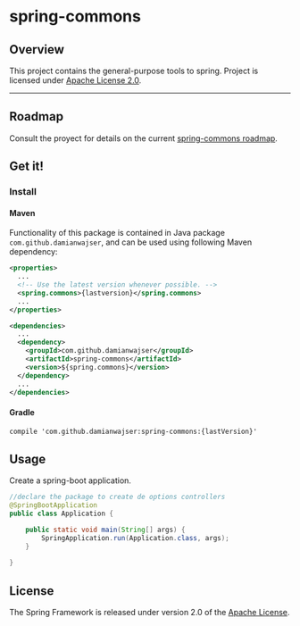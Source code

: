 
# spring-commons

## Overview

This project contains the general-purpose tools to spring.
Project is licensed under [Apache License 2.0](http://www.apache.org/licenses/LICENSE-2.0).

-----
## Roadmap

Consult the proyect for details on the current [spring-commons roadmap]([https://github.com/damianwajser/spring-commons/projects/1](https://github.com/damianwajser/spring-commons/projects/1)).

## Get it!

### Install
#### Maven
Functionality of this package is contained in Java package `com.github.damianwajser`, and can be used using following Maven dependency:

```xml
<properties>
  ...
  <!-- Use the latest version whenever possible. -->
  <spring.commons>{lastversion}</spring.commons>
  ...
</properties>

<dependencies>
  ...
  <dependency>
    <groupId>com.github.damianwajser</groupId>
    <artifactId>spring-commons</artifactId>
    <version>${spring.commons}</version>
  </dependency>
  ...
</dependencies>
```
#### Gradle

```xml
compile 'com.github.damianwajser:spring-commons:{lastVersion}'
```
## Usage

Create a spring-boot application.

```java
//declare the package to create de options controllers
@SpringBootApplication
public class Application {

	public static void main(String[] args) {
		SpringApplication.run(Application.class, args);
	}
  
}
```
## License

The Spring Framework is released under version 2.0 of the
[Apache License](http://www.apache.org/licenses/LICENSE-2.0).

